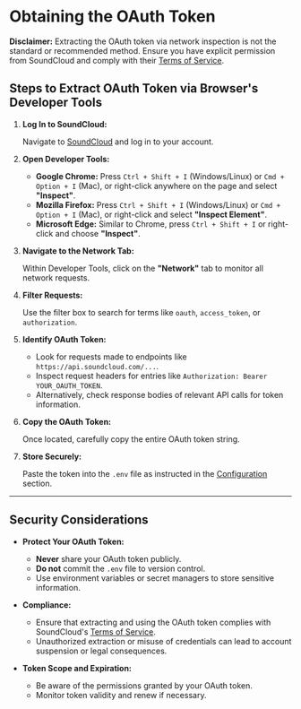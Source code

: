 # Obtaining the OAuth Token

**Disclaimer:** Extracting the OAuth token via network inspection is not the standard or recommended method. Ensure you have explicit permission from SoundCloud and comply with their [Terms of Service](https://soundcloud.com/terms-of-use).

## Steps to Extract OAuth Token via Browser's Developer Tools

1. **Log In to SoundCloud:**

   Navigate to [SoundCloud](https://soundcloud.com/) and log in to your account.

2. **Open Developer Tools:**

   - **Google Chrome:** Press `Ctrl + Shift + I` (Windows/Linux) or `Cmd + Option + I` (Mac), or right-click anywhere on the page and select **"Inspect"**.
   - **Mozilla Firefox:** Press `Ctrl + Shift + I` (Windows/Linux) or `Cmd + Option + I` (Mac), or right-click and select **"Inspect Element"**.
   - **Microsoft Edge:** Similar to Chrome, press `Ctrl + Shift + I` or right-click and choose **"Inspect"**.

3. **Navigate to the Network Tab:**

   Within Developer Tools, click on the **"Network"** tab to monitor all network requests.

4. **Filter Requests:**

   Use the filter box to search for terms like `oauth`, `access_token`, or `authorization`.

5. **Identify OAuth Token:**

   - Look for requests made to endpoints like `https://api.soundcloud.com/...`.
   - Inspect request headers for entries like `Authorization: Bearer YOUR_OAUTH_TOKEN`.
   - Alternatively, check response bodies of relevant API calls for token information.

6. **Copy the OAuth Token:**

   Once located, carefully copy the entire OAuth token string.

7. **Store Securely:**

   Paste the token into the `.env` file as instructed in the [Configuration](#configuration) section.

---

## Security Considerations

- **Protect Your OAuth Token:**
  - **Never** share your OAuth token publicly.
  - **Do not** commit the `.env` file to version control.
  - Use environment variables or secret managers to store sensitive information.

- **Compliance:**
  - Ensure that extracting and using the OAuth token complies with SoundCloud's [Terms of Service](https://soundcloud.com/terms-of-use).
  - Unauthorized extraction or misuse of credentials can lead to account suspension or legal consequences.

- **Token Scope and Expiration:**
  - Be aware of the permissions granted by your OAuth token.
  - Monitor token validity and renew if necessary.
